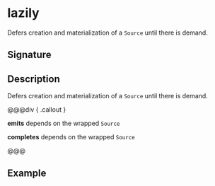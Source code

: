 # lazily

Defers creation and materialization of a `Source` until there is demand.

## Signature

## Description

Defers creation and materialization of a `Source` until there is demand.


@@@div { .callout }

**emits** depends on the wrapped `Source`

**completes** depends on the wrapped `Source`

@@@

## Example

